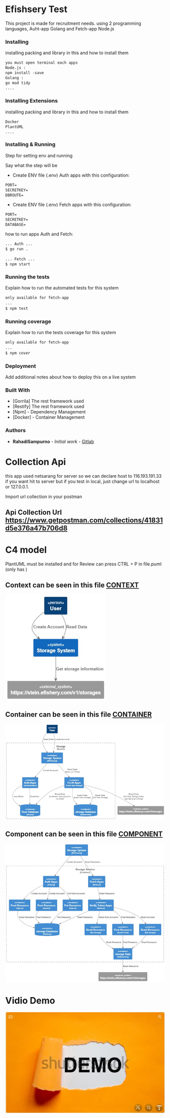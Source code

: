 # Efishsery Test

This project is made for recruitment needs.
using 2 programming languages, Auht-app Golang and Fetch-app Node.js

### Installing

installing packing and library in this and how to install them

```
you must open terminal each apps
Node.js :
npm install -save
Golang : 
go mod tidy
....
```

### Installing Extensions

installing packing and library in this and how to install them

```
Docker
PlantUML
....
```

### Installing & Running
Step for setting env and running 

Say what the step will be
- Create ENV file (.env) Auth apps with this configuration:
```
PORT=
SECRETKEY=
DBROUTE=
```
- Create ENV file (.env) Fetch apps with this configuration:
```
PORT=
SECRETKEY=
DATABASE=
```
how to run apps Auth and Fetch:
```
... Auth ...
$ go run .

... Fetch ...
$ npm start
```

### Running the tests

Explain how to run the automated tests for this system
```sh
only available for fetch-app
...
$ npm test
```

### Running coverage 

Explain how to run the tests coverage for this system
```sh
only available for fetch-app
...
$ npm cover
```

### Deployment

Add additional notes about how to deploy this on a live system

### Built With

* [Gorrila] The rest framework used
* [Restify] The rest framework used
* [Npm] - Dependency Management
* [Docker] - Container Management

### Authors

* **RahadiSampurno** - *Initial work* - [Gitlab](https://github.com/rahadisampurno)

#
# Collection Api 

this app used netsarang for server so we can declare host to 116.193.191.33 if you want hit to server but if you test in local, just change url to localhost or 127.0.0.1.

Import url collection in your postman

## Api Collection Url https://www.getpostman.com/collections/41831d5e376a47b706d8

#
# C4 model 
PlantUML must be installed and for Review can press CTRL + P in file.puml (only has )

## Context can be seen in this file  [CONTEXT](context.puml)
![alt text](./images/Context.jpeg)
## Container can be seen in this file  [CONTAINER](container.puml)
![alt text](./images/Container.jpeg)
## Component can be seen in this file  [COMPONENT](component.puml)
![alt text](./images/Component.jpeg)

#
# Vidio Demo
[![Watch the video](./images//Capture.JPG)](https://youtu.be/NRcH34lEWEU)